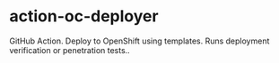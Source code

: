 # action-oc-deployer
GitHub Action. Deploy to OpenShift using templates.  Runs deployment verification or penetration tests..

